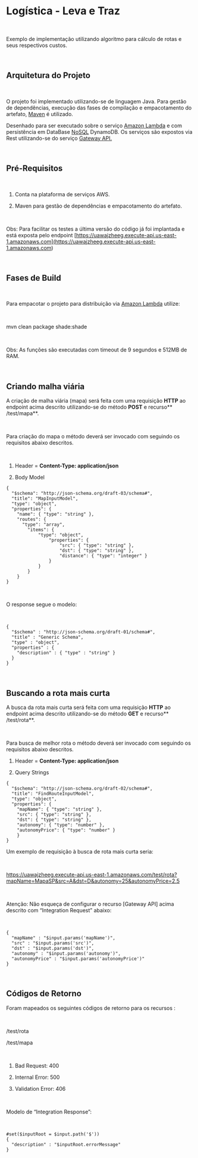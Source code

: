 Logística - Leva e Traz
=======================

 

Exemplo de implementação utilizando algoritmo para cálculo de rotas e seus
respectivos custos.

 

Arquitetura do Projeto
----------------------

 

O projeto foi implementado utilizando-se de linguagem Java. Para gestão de
dependências, execução das fases de compilação e empacotamento do artefato,
[Maven](<https://maven.apache.org>) é utilizado.

Desenhado para ser executado sobre o serviço [Amazon
Lambda](<https://aws.amazon.com/lambda/>) e com persistência em DataBase
[NoSQL](<https://www.google.com.br/url?sa=t&rct=j&q=&esrc=s&source=web&cd=3&cad=rja&uact=8&ved=0CCUQFjACahUKEwirmP_d4PTHAhWBDpAKHWgPBZ8&url=https%3A%2F%2Fpt.wikipedia.org%2Fwiki%2FNoSQL&usg=AFQjCNFBP3QwsZfT1L6YqvnRdDLtjMFXhw&sig2=6L6i0MWRtLN1Z5WiVTSmNg>)
DynamoDB. Os serviços são expostos via Rest utilizando-se do serviço [Gateway
API.](<https://aws.amazon.com/api-gateway/>)

 

Pré-Requisitos
--------------

 

1.  Conta na plataforma de serviços AWS.

2.  Maven para gestão de dependências e empacotamento do artefato.

 

Obs: Para facilitar os testes a última versão do código já foi implantada e está
exposta pelo endpoint
[https://uawajzheeg.execute-api.us-east-1.amazonaws.com](<https://uawajzheeg.execute-api.us-east-1.amazonaws.com>)

 

Fases de Build
--------------

 

Para empacotar o projeto para distribuição via [Amazon
Lambda](<https://aws.amazon.com/lambda/>) utilize:

 

mvn clean package shade:shade

 

Obs: As funções são executadas com timeout de 9 segundos e 512MB de RAM.

 

Criando malha viária
--------------------

A criação de malha viária (mapa) será feita com uma requisição **HTTP** ao
endpoint acima descrito utilizando-se do método **POST** e recurso**
/test/mapa**.

 

Para criação do mapa o método deverá ser invocado com  seguindo os requisitos
abaixo descritos.

 

1.  Header = **Content-Type: application/json**

2.  Body Model

~~~~~~~~~~~~~~~~~~~~~~~~~~~~~~~~~~~~~~~~~~~~~~~~~~~~~~~~~~~~~~~~~~~~~~~~~~~~~~~~
{
  "$schema": "http://json-schema.org/draft-03/schema#",
  "title": "MapInputModel",
  "type": "object",
  "properties": {
    "name": { "type": "string" },
    "routes": {
      "type": "array",
        "items": {
            "type": "object",
                "properties": {
                    "src": { "type": "string" },
                    "dst": { "type": "string" },
                    "distance": { "type": "integer" }
                }
            }
        }
    }
}
~~~~~~~~~~~~~~~~~~~~~~~~~~~~~~~~~~~~~~~~~~~~~~~~~~~~~~~~~~~~~~~~~~~~~~~~~~~~~~~~

 

O response segue o modelo:

 

~~~~~~~~~~~~~~~~~~~~~~~~~~~~~~~~~~~~~~~~~~~~~~~~~~~~~~~~~~~~~~~~~~~~~~~~~~~~~~~~
{
  "$schema" : "http://json-schema.org/draft-01/schema#",
  "title" : "Generic Schema",
  "type" : "object",
  "properties" : {
    "description" : { "type" : "string" }
  }
}
~~~~~~~~~~~~~~~~~~~~~~~~~~~~~~~~~~~~~~~~~~~~~~~~~~~~~~~~~~~~~~~~~~~~~~~~~~~~~~~~

 

Buscando a rota mais curta
--------------------------

A busca da rota mais curta será feita com uma requisição **HTTP** ao endpoint
acima descrito utilizando-se do método **GET** e recurso** /test/rota**.

 

Para busca de melhor rota o método deverá ser invocado com  seguindo os
requisitos abaixo descritos.

1.  Header = **Content-Type: application/json**

2.  Query Strings

~~~~~~~~~~~~~~~~~~~~~~~~~~~~~~~~~~~~~~~~~~~~~~~~~~~~~~~~~~~~~~~~~~~~~~~~~~~~~~~~
{
  "$schema": "http://json-schema.org/draft-02/schema#",
  "title": "FindRouteInputModel",
  "type": "object",
  "properties": {
    "mapName": { "type": "string" },
    "src": { "type": "string" },
    "dst": { "type": "string" },
    "autonomy": { "type": "number" },
    "autonomyPrice": { "type": "number" }
    }
}
~~~~~~~~~~~~~~~~~~~~~~~~~~~~~~~~~~~~~~~~~~~~~~~~~~~~~~~~~~~~~~~~~~~~~~~~~~~~~~~~



Um exemplo de requisição à busca de rota mais curta seria:

 

https://uawajzheeg.execute-api.us-east-1.amazonaws.com/test/rota?mapName=MapaSP&src=A&dst=D&autonomy=25&autonomyPrice=2.5

 

Atenção: Não esqueça de configurar o recurso  [Gateway API] acima descrito com
“Integration Request” abaixo:

 

~~~~~~~~~~~~~~~~~~~~~~~~~~~~~~~~~~~~~~~~~~~~~~~~~~~~~~~~~~~~~~~~~~~~~~~~~~~~~~~~
{
  "mapName" : "$input.params('mapName')",
  "src" : "$input.params('src')",
  "dst" : "$input.params('dst')",
  "autonomy" : "$input.params('autonomy')",
  "autonomyPrice" : "$input.params('autonomyPrice')"
}
~~~~~~~~~~~~~~~~~~~~~~~~~~~~~~~~~~~~~~~~~~~~~~~~~~~~~~~~~~~~~~~~~~~~~~~~~~~~~~~~

 

Códigos de Retorno
------------------

Foram mapeados os seguintes códigos de retorno para os recursos :

 

/test/rota

/test/mapa

 

1.  Bad Request: 400

2.  Internal Error: 500

3.  Validation Error: 406

 

Modelo de “Integration Response”:

 

~~~~~~~~~~~~~~~~~~~~~~~~~~~~~~~~~~~~~~~~~~~~~~~~~~~~~~~~~~~~~~~~~~~~~~~~~~~~~~~~
#set($inputRoot = $input.path('$'))
{
  "description" : "$inputRoot.errorMessage"
}
~~~~~~~~~~~~~~~~~~~~~~~~~~~~~~~~~~~~~~~~~~~~~~~~~~~~~~~~~~~~~~~~~~~~~~~~~~~~~~~~

 
